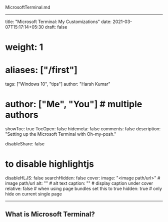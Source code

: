 MicrosoftTerminal.md

---
title: "Microsoft Terminal: My Customizations"
date: 2021-03-07T15:17:14+05:30
draft: false

# weight: 1
# aliases: ["/first"]
tags: ["Windows 10", "tips"]
author: "Harsh Kumar"
# author: ["Me", "You"] # multiple authors
showToc: true
TocOpen: false
hidemeta: false
comments: false
description: "Setting up the Microsoft Terminal with Oh-my-posh."

disableShare: false
# to disable highlightjs
disableHLJS: false
searchHidden: false
cover:
    image: "<image path/url>" # image path/url
    alt: "<alt text>" # alt text
    caption: "<text>" # display caption under cover
    relative: false # when using page bundles set this to true
    hidden: true # only hide on current single page

---
## What is Microsoft Terminal?
